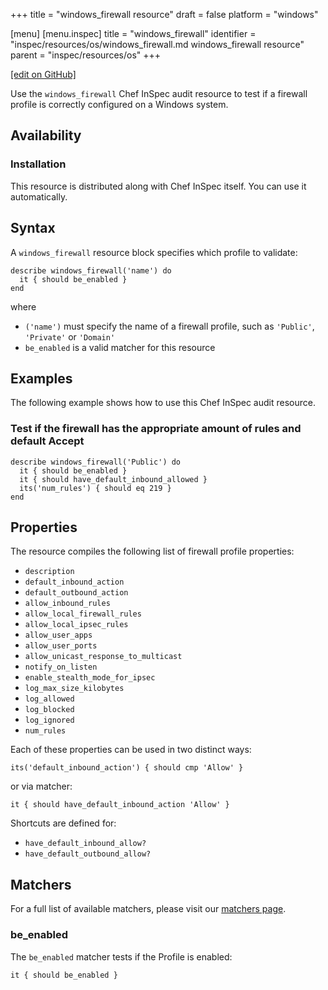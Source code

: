 +++
title = "windows_firewall resource"
draft = false
platform = "windows"

[menu]
  [menu.inspec]
    title = "windows_firewall"
    identifier = "inspec/resources/os/windows_firewall.md windows_firewall resource"
    parent = "inspec/resources/os"
+++

[\[edit on GitHub\]](https://github.com/inspec/inspec/blob/master/docs-chef-io/content/inspec/resources/windows_firewall.md)

Use the `windows_firewall` Chef InSpec audit resource to test if a firewall profile is correctly configured on a Windows system.

## Availability

### Installation

This resource is distributed along with Chef InSpec itself. You can use it automatically.

## Syntax

A `windows_firewall` resource block specifies which profile to validate:

    describe windows_firewall('name') do
      it { should be_enabled }
    end

where

* `('name')` must specify the name of a firewall profile, such as `'Public'`, `'Private'` or `'Domain'`
* `be_enabled` is a valid matcher for this resource


## Examples

The following example shows how to use this Chef InSpec audit resource.

### Test if the firewall has the appropriate amount of rules and default Accept

    describe windows_firewall('Public') do
      it { should be_enabled }
      it { should have_default_inbound_allowed }
      its('num_rules') { should eq 219 }
    end

## Properties

The resource compiles the following list of firewall profile properties:

* `description`
* `default_inbound_action`
* `default_outbound_action`
* `allow_inbound_rules`
* `allow_local_firewall_rules`
* `allow_local_ipsec_rules`
* `allow_user_apps`
* `allow_user_ports`
* `allow_unicast_response_to_multicast`
* `notify_on_listen`
* `enable_stealth_mode_for_ipsec`
* `log_max_size_kilobytes`
* `log_allowed`
* `log_blocked`
* `log_ignored`
* `num_rules`

Each of these properties can be used in two distinct ways:

    its('default_inbound_action') { should cmp 'Allow' }

or via matcher:

    it { should have_default_inbound_action 'Allow' }

Shortcuts are defined for:

* `have_default_inbound_allow?`
* `have_default_outbound_allow?`

## Matchers

For a full list of available matchers, please visit our [matchers page](/inspec/matchers/).

### be_enabled

The `be_enabled` matcher tests if the Profile is enabled:

    it { should be_enabled }
